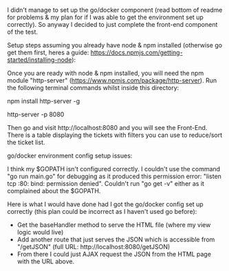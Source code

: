 I didn't manage to set up the go/docker component (read bottom of readme for problems & my plan for if I was able to get the environment set up correctly). So anyway I decided to just complete the front-end component of the test.

Setup steps assuming you already have node & npm installed (otherwise go get them first, heres a guide: https://docs.npmjs.com/getting-started/installing-node):

Once you are ready with node & npm installed, you will need the npm module "http-server" (https://www.npmjs.com/package/http-server). Run the following terminal commands whilst inside this directory:

npm install http-server -g

http-server -p 8080

Then go and visit http://localhost:8080 and you will see the Front-End. There is a table displaying the tickets with filters you can use to reduce/sort the ticket list.

go/docker environment config setup issues:

I think my $GOPATH isn't configured correctly. I couldn't use the command "go run main.go" for debugging as it produced this permission error: "listen tcp :80: bind: permission denied". Couldn't run "go get -v" either as it complained about the $GOPATH.

Here is what I would have done had I got the go/docker config set up correctly (this plan could be incorrect as I haven't used go before):

- Get the baseHandler method to serve the HTML file (where my view logic would live)
- Add another route that just serves the JSON which is accessible from "/getJSON" (full URL: http://localhost:8080/getJSON)
- From there I could just AJAX request the JSON from the HTML page with the URL above.
